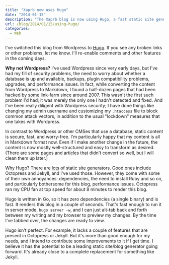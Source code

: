 ```yaml
---
title: "Xaprb now uses Hugo"
date: "2014-01-15"
description: "The Xaprb blog is now using Hugo, a fast static site generator written in Go."
url: /blog/2014/01/15/using-hugo/
categories:
  - Web
---
```

I've switched this blog from Wordpress to [Hugo](https://gohugo.io). If you see any broken links or
other problems, let me know. I'll re-enable comments and other features in the
coming days.

**Why not Wordpress?** I've used Wordpress since very early days, but I've had my
fill of security problems, the need to worry about whether a database is up and
available, backups, plugin compatibility problems, upgrades, and performance
issues. In fact, while converting the content from Wordpress to Markdown, I
found a half-dozen pages that had been hacked by some link-farm since around
2007. This wasn't the first such problem I'd had; it was merely the only one I
hadn't detected and fixed. And I've been really diligent with Wordpress
security; I have done things like changing my admin username and customizing my
`.htaccess` file to block common attack vectors, in addition to the usual
"lockdown" measures that one takes with Wordpress.

In contrast to Wordpress or other CMSes that use a database, static content is
secure, fast, and worry-free. I'm particularly happy that my content is all in
Markdown format now. Even if I make another change in the future, the content is
now mostly well-structured and easy to transform as desired. (There are some
pages and articles that didn't convert so well, but I will clean them up later.)

Why Hugo? There are [lots](http://staticsitegenerators.net) of static site generators. Good ones include
Octopress and Jekyll, and I've used those. However, they come with some of their
own annoyances: dependencies, the need to install Ruby and so on, and
particularly bothersome for this blog, performance issues. Octopress ran my CPU
fan at top speed for about 8 minutes to render this blog.

Hugo is written in Go, so it has zero dependencies (a single binary) and is
fast. It renders this blog in a couple of seconds. That's fast enough to run it
in server mode, `hugo server -w`, and I can just alt-tab back and forth between
my writing and my browser to preview my changes. By the time I've tabbed over,
the changes are ready to view.

Hugo isn't perfect. For example, it lacks a couple of features that are present
in Octopress or Jekyll. But it's more than good enough for my needs, and I
intend to contribute some improvements to it if I get time. I believe it has the
potential to be a leading static site/blog generator going forward. It's already
close to a complete replacement for something like Jekyll.
